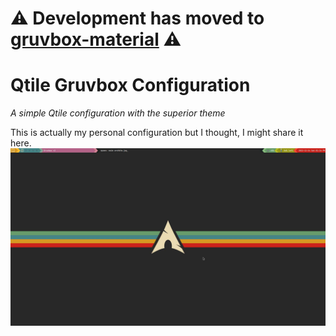 # ⚠️ Development has moved to [gruvbox-material](https://github.com/hiimsergey/qtile-gruvbox-material) ⚠️

# Qtile Gruvbox Configuration
*A simple Qtile configuration with the superior theme*

This is actually my personal configuration but I thought, I might share it here.
![hehe](gruvarch.jpg)
